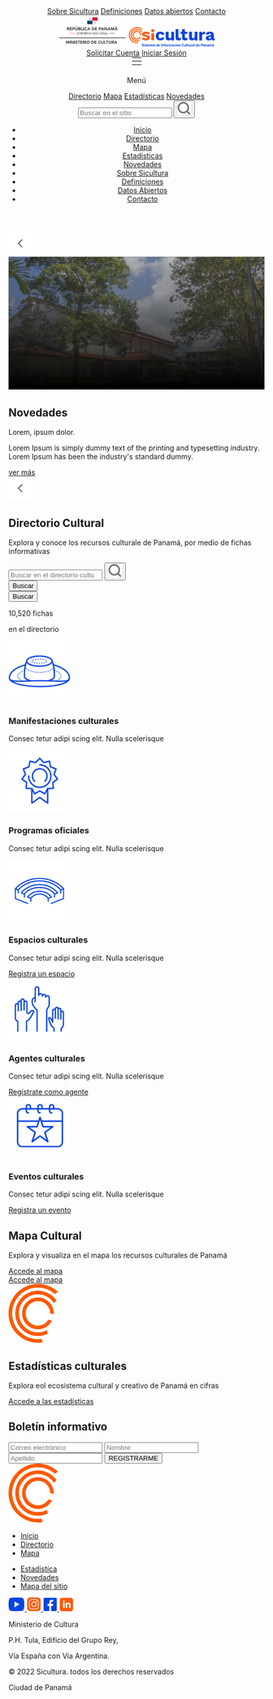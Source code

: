 <!DOCTYPE html>
<html lang="es">
<head>
    <meta charset="UTF-8">
    <meta http-equiv="X-UA-Compatible" content="IE=edge">
    <meta name="viewport" content="width=device-width, initial-scale=1.0">
    <link rel="stylesheet" href="css/global.css">
    <link rel="stylesheet" href="css/home.css">
    <title>SiCultura- Inicio</title>
</head>
<body>
    <header>
        <div class="container headerFirst">
            <a href="#">Sobre Sicultura</a>
            <a href="#">Definiciones</a>
            <a href="#">Datos abiertos</a>
            <a href="#">Contacto</a>
        </div>
        <div class="container headerMid">
            <div class="logos">
                <a href="#"><img src="assets/repdomlogo.png" alt="Logo Ministerio de Cultura Rep.Dom."></a>
                <a href="index.html"><img src="assets/siculturalogo.png" alt="Logo SiCultura"></a>
            </div>
            <div class="session">
                <a class="button" href="#">Solicitar Cuenta</a>
                <a href="">Iniciar Sesión</a>
            </div>
        </div>
        <div class="headerLast">
            <div class="menu">
                <div>
                    <img src="assets/ham.png" alt="">
                    <p>Menú</p>
                </div>
                <div class="deskMenu">
                    <a href="directorio.html">Directorio</a>
                    <a href="#">Mapa</a>
                    <a href="#">Estadísticas</a>
                    <a href="#">Novedades</a>
                </div>
                <form action="" class="search">
                    <div>
                        <input type="search" name="searchSite" id="searchSite" placeholder="Buscar en el sitio">
                        <button type="submit"><img src="assets/search-icon.png" alt="search-icon"></button>
                    </div>
                </form>
            </div>
            <nav class="mobileNav">
                <ul>
                    <li>
                        <a href="index.html">Inicio</a>
                    </li>
                    <li>
                        <a href="directorio.html">Directorio</a>
                    </li>
                    <li>
                        <a href="#">Mapa</a>
                    </li>
                    <li>
                        <a href="#">Estadisticas</a>
                    </li>
                    <li>
                        <a href="#">Novedades</a>
                    </li>
                    <li>
                        <a href="#">Sobre Sicultura</a>
                    </li>
                    <li>
                        <a href="#">Definiciones</a>
                    </li>
                    <li>
                        <a href="#">Datos Abiertos</a>
                    </li>
                    <li>
                        <a href="#">Contacto</a>
                    </li>
                </ul>
            </nav>
        </div>
    </header>
    <main>
        <section>
            <div class="heroBanner">
                <div class="prev">
                    <img src="assets/prev.png" alt="">
                </div>
                <div class="heroSlider">
                    <picture>
                        <source media="(max-width:680px)" srcset="assets/home-hero-mobile.jpg">
                        <img src="assets/home-hero.jpg" alt="">
                    </picture>
                    <div class="bannerText">
                        <h2>Novedades</h2>
                        <p>Lorem, ipsum dolor.</p>
                        <p>Lorem Ipsum is simply dummy text of the printing and typesetting industry. Lorem Ipsum has been the industry's standard dummy.</p>
                        <a href="#" class="button button2">ver más</a>
                    </div>
                </div>
                <div class="next">
                    <img src="assets/prev.png" alt="">
                </div>
                <div class="bullets">
                    <div class="bullet active"></div>
                    <div class="bullet"></div>
                    <div class="bullet"></div>
                    <div class="bullet"></div>
                </div>
            </div>
        </section>
        <section class="container" id="dirSection">
            <div class="directory">
                <div class="dirText">
                    <h2>Directorio Cultural</h2>
                    <p>Explora y conoce los recursos culturale de Panamá, por medio de fichas informativas</p>
                </div>
                <form action="" class="search">
                    <div>
                        <input type="search" name="searchDir" id="searchDir" placeholder="Buscar en el directorio cultural">
                        <button type="submit" name="sendIcon"><img src="assets/search-icon.png" alt="search-icon"></button>
                    </div>
                    <button type="submit" name="snmdButton" class="button button4">Buscar</button>
                </form>
                <div>
                    <button type="submit" name="sendButton" class="button button2">Buscar</button>
                    <div class="dirCount">
                        <p>10,520 fichas</p>
                        <p>en el directorio</p>
                    </div>
                </div>
            </div>
            <div class="dirCards">
                <div>
                    <div class="dirCardSingle">
                        <img src="assets/hat.png" alt="">
                        <div class="dirCardText">
                            <h3>Manifestaciones culturales</h3>
                            <p>Consec tetur adipi scing elit. Nulla scelerisque</p>
                        </div>
                    </div>
                    <div class="dirCardSingle">
                        <img src="assets/award.png" alt="">
                        <div class="dirCardText">
                            <h3>Programas oficiales</h3>
                            <p>Consec tetur adipi scing elit. Nulla scelerisque</p>
                        </div>
                    </div>
                </div>
                <div>
                    <div class="dirCardSingle">
                        <img src="assets/grandstand.png" alt="">
                        <div class="dirCardText">
                            <h3>Espacios culturales</h3>
                            <p>Consec tetur adipi scing elit. Nulla scelerisque</p>
                            <a href="#" class="button button3">Registra un espacio</a>
                        </div>
                    </div>
                    <div class="dirCardSingle">
                        <img src="assets/hands.png" alt="">
                        <div class="dirCardText">
                            <h3>Agentes culturales</h3>
                            <p>Consec tetur adipi scing elit. Nulla scelerisque</p>
                            <a href="#" class="button button3">Regístrate como agente</a>
                        </div>
                    </div>
                    <div class="dirCardSingle">
                        <img src="assets/calendar.png" alt="">
                        <div class="dirCardText">
                            <h3>Eventos culturales</h3>
                            <p>Consec tetur adipi scing elit. Nulla scelerisque</p>
                            <a href="#" class="button button3">Registra un evento</a>
                        </div>
                    </div>
                </div>
            </div>
        </section>
        <section id="mapSection">
            <div class="container mapText">
                <h2>Mapa Cultural</h2>
                <p>Explora y visualiza en el mapa los recursos culturales de Panamá</p>
                <a href="#" class="button button4">Accede al mapa</a>
            </div>
            <div class="mapMap"><div>
                <a href="#" class="button button4">Accede al mapa</a>
            </div>
            </div>
        </section>
        <section class="container statistics">
            <img src="assets/statistics-icon.png" alt="statistics-icon">
            <h2>Estadísticas culturales</h2>
            <p class="coloredText">Explora eol ecosistema cultural y creativo de Panamá en cifras</p>
            <a href="#" class="button button4">Accede a las estadísticas</a>
        </section>
        <section class="newsForm">
                <h2 class="coloredTitle">Boletín informativo</h2>
                <form action="" class="container newsletter">
                        <input type="email" name="email" id="email" placeholder="Correo electrónico">
                        <input type="text" name="name" id="name" placeholder="Nombre">
                        <input type="text" name="lastname" id="lastname" placeholder="Apellido">
                    <button type="submit" class="button button4">REGISTRARME</button>
                </form>
        </section>
    </main>
    <footer class="container footer">
        <div>
            <a href="index.html"><picture class="footerLogo">
                <source media="(min-width: 1112px)" srcset="assets/siculturafooter.png">
                <img src="assets/statistics-icon.png" alt="statistics-icon" id>
            </picture></a>
            <nav>
                <ul>
                    <li>
                        <a href="index.html">Inicio</a>
                    </li>
                    <li>
                        <a href="directorio.html">Directorio</a>
                    </li>
                    <li>
                        <a href="#">Mapa</a>
                    </li>
                </ul>
                <ul>
                    <li>
                        <a href="#">Estadistíca</a>
                    </li>
                    <li>
                        <a href="#">Novedades</a>
                    </li>
                    <li>
                        <a href="#">Mapa del sitio</a>
                    </li>
                </ul>
            </nav>
            <div>
                <div class="socialNet">
                    <a href="#" target="_blank">
                        <img src="assets/youtube.png" alt="youtube icon">
                    </a>
                    <a href="#" target="_blank">
                        <img src="assets/instagram.png" alt="instagram icon">
                    </a>
                    <a href="#" target="_blank">
                        <img src="assets/facebook.png" alt="facebook icon">
                    </a>
                    <a href="#" target="_blank">
                        <img src="assets/linkedin.png" alt="linkedin icon">
                    </a>
                </div>
                <div class="address">
                    <p>Ministerio de Cultura</p>
                    <p>P.H. Tula, Edificio del Grupo Rey,</p>
                    <p>Vía España con Vía Argentina.</p>
                </div>
            </div>
        </div>
        <div class="legal">
            <p>© 2022 Sicultura. todos los derechos reservados</p>
            <p>Ciudad de Panamá</p>
        </div>
    </footer>
</body>
</html>